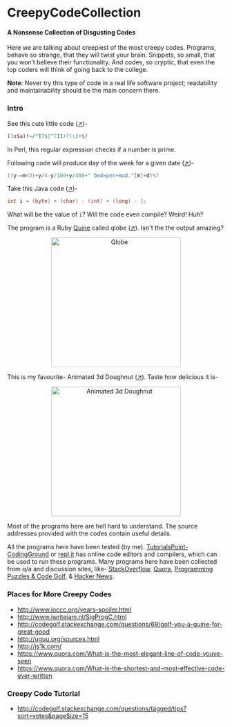 # CreepyCodeCollection
#### A Nonsense Collection of Disgusting Codes

Here we are talking about creepiest of the most creepy codes. Programs, behave so strange, that they will twist your brain. Snippets, so small, that you won’t believe their functionality. And codes, so cryptic, that even the top coders will think of going back to the college.

**Note**: Never try this type of code in a real life software project; readability and maintainability should be the main concern there.

### Intro
See this cute little code ([↗](https://github.com/MinhasKamal/CreepyCodeCollection/blob/master/check_prime.pl))-

``` PL
(1x$a)!~/^1?$|^(11+?)\1+$/
```

In Perl, this regular expression checks if a number is prime.

Following code will produce day of the week for a given date ([↗](https://github.com/MinhasKamal/CreepyCodeCollection/blob/master/day_of_week.c))-

``` C
((y-=m<3)+y/4-y/100+y/400+" bed=pen+mad."[m]+d)%7
```

Take this Java code ([↗](https://github.com/MinhasKamal/CreepyCodeCollection/blob/master/confusion.java))-

``` Java
int i = (byte) + (char) - (int) + (long) - 1;
```

What will be the value of `i`? Will the code even compile? Weird! Huh?

The program is a Ruby [Quine](https://en.wikipedia.org/wiki/Quine_(computing)) called qlobe ([↗](https://github.com/MinhasKamal/CreepyCodeCollection/blob/master/qlobe.rb)). Isn't the the output amazing?

  <div align="center">
    <img src="https://cloud.githubusercontent.com/assets/5456665/21362343/258441bc-c712-11e6-88bf-f8f02a028ad3.gif" alt="Qlobe" height="300" width=auto/>
  </div>

This is my favourite- Animated 3d Doughnut ([↗](https://github.com/MinhasKamal/CreepyCodeCollection/blob/master/animated_3d_doughnut.c)). Taste how delicious it is-

  <div align="center">
    <img src="https://cloud.githubusercontent.com/assets/5456665/21362492/c976724a-c712-11e6-9773-03e80f8ba598.gif" alt="Animated 3d Doughnut" height="300" width=auto/>
  </div>

Most of the programs here are hell hard to understand. The source addresses provided with the codes contain useful details. 

All the programs here have been tested (by me). [TutorialsPoint-CodingGround](https://www.tutorialspoint.com/codingground.htm) or [repl.it](https://repl.it/languages) has online code editors and compilers, which can be used to run these programs. Many programs here have been collected from q/a and discussion sites, like- [StackOverflow](stackoverflow.com), [Quora](https://www.quora.com/), [Programming Puzzles & Code Golf](http://codegolf.stackexchange.com/), & [Hacker News](https://news.ycombinator.com/news).

### Places for More Creepy Codes
- http://www.ioccc.org/years-spoiler.html
- http://www.iwriteiam.nl/SigProgC.html
- http://codegolf.stackexchange.com/questions/69/golf-you-a-quine-for-great-good
- http://uguu.org/sources.html
- http://js1k.com/
- https://www.quora.com/What-is-the-most-elegant-line-of-code-youve-seen
- https://www.quora.com/What-is-the-shortest-and-most-effective-code-ever-written

### Creepy Code Tutorial
- http://codegolf.stackexchange.com/questions/tagged/tips?sort=votes&pageSize=15
